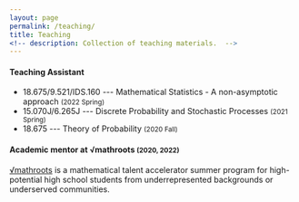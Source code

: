 ```yaml
---
layout: page
permalink: /teaching/
title: Teaching
<!-- description: Collection of teaching materials.  -->
---
```

#### Teaching Assistant
- 18.675/9.521/IDS.160 --- Mathematical Statistics - A non-asymptotic approach <small>(2022 Spring)</small>
- 15.070J/6.265J --- Discrete Probability and Stochastic Processes <small>(2021 Spring)</small>
- 18.675 --- Theory of Probability <small>(2020 Fall)</small>





#### Academic mentor at √mathroots <small>(2020, 2022)</small>
<a href="http://mathroots.mit.edu">√mathroots</a> is a mathematical talent accelerator summer program for high-potential high school students from underrepresented backgrounds or underserved communities.

[comment]: <> (1. Second review <small>[<a href="{{ site.url }}/assets/pdf/MathRoots_review2.pdf">pdf</a>]</small>)
[comment]: <> (2. First review <small>[<a href="{{ site.url }}/assets/pdf/MathRoots_review1.pdf">pdf</a>]</small>)
[comment]: <> (3. Diagnostic test 2.3 and 2.4 <small>[<a href="{{ site.url }}/assets/pdf/Mathroots_diagnostic.pdf">pdf</a>]</small>)
